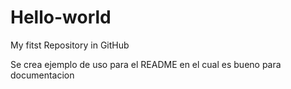 # Hello-world
My fitst Repository in GitHub

Se crea ejemplo de uso para el README en el cual es bueno para documentacion
